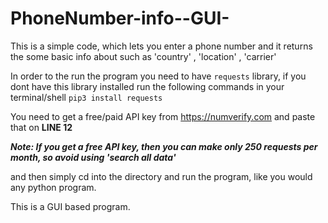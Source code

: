 # PhoneNumber-info--GUI-

This is a simple code, which lets you enter a phone number and it returns the some basic info about such as 'country' , 'location' , 'carrier'

In order to the run the program you need to have `requests` library, if you dont have this library installed run the following commands in your 
terminal/shell 
`pip3 install requests`

You need to get a free/paid API key from https://numverify.com and paste that on **LINE 12**

***Note: If you get a free API key, then you can make only 250 requests per month, so avoid using 'search all data'*** 

and then simply cd into the directory and run the program, like you would any python program.

This is a GUI based program.
